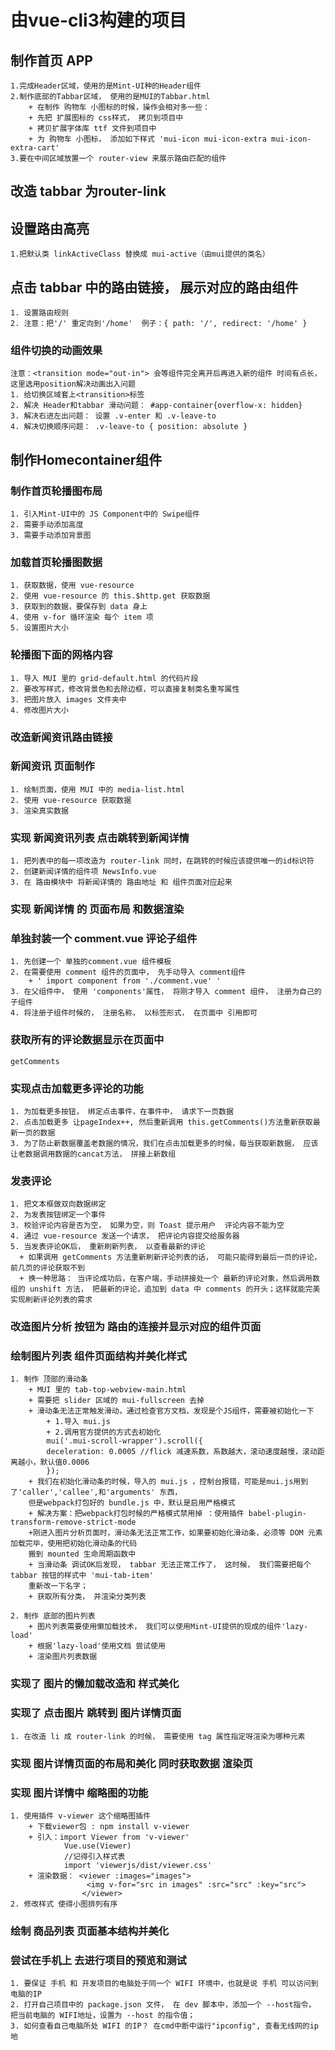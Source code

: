 # 由vue-cli3构建的项目

## 制作首页 APP

    1.完成Header区域，使用的是Mint-UI种的Header组件
    2.制作底部的Tabbar区域， 使用的是MUI的Tabbar.html
        + 在制作 购物车 小图标的时候，操作会相对多一些：
        + 先把 扩展图标的 css样式， 拷贝到项目中
        + 拷贝扩展字体库 ttf 文件到项目中
        + 为 购物车 小图标， 添加如下样式 'mui-icon mui-icon-extra mui-icon-extra-cart'
    3.要在中间区域放置一个 router-view 来展示路由匹配的组件

## 改造 tabbar 为router-link

## 设置路由高亮

    1.把默认类 linkActiveClass 替换成 mui-active（由mui提供的类名）

## 点击 tabbar 中的路由链接， 展示对应的路由组件

    1. 设置路由规则
    2. 注意：把'/' 重定向到'/home'  例子：{ path: '/', redirect: '/home' }

### 组件切换的动画效果

    注意：<transition mode="out-in"> 会等组件完全离开后再进入新的组件 时间有点长，这里选用position解决动画出入问题
    1. 给切换区域套上<transition>标签
    2. 解决 Header和tabbar 滑动问题： #app-container{overflow-x: hidden}
    3. 解决右进左出问题： 设置 .v-enter 和 .v-leave-to
    4. 解决切换顺序问题： .v-leave-to { position: absolute }

## 制作Homecontainer组件

### 制作首页轮播图布局

    1. 引入Mint-UI中的 JS Component中的 Swipe组件
    2. 需要手动添加高度
    3. 需要手动添加背景图

### 加载首页轮播图数据

    1. 获取数据，使用 vue-resource
    2. 使用 vue-resource 的 this.$http.get 获取数据
    3. 获取到的数据，要保存到 data 身上
    4. 使用 v-for 循环渲染 每个 item 项
    5. 设置图片大小

### 轮播图下面的网格内容

    1. 导入 MUI 里的 grid-default.html 的代码片段
    2. 要改写样式，修改背景色和去除边框，可以直接复制类名重写属性
    3. 把图片放入 images 文件夹中
    4. 修改图片大小

### 改造新闻资讯路由链接

### 新闻资讯 页面制作

    1. 绘制页面，使用 MUI 中的 media-list.html
    2. 使用 vue-resource 获取数据
    3. 渲染真实数据

### 实现 新闻资讯列表 点击跳转到新闻详情

    1. 把列表中的每一项改造为 router-link 同时，在跳转的时候应该提供唯一的id标识符
    2. 创建新闻详情的组件项 NewsInfo.vue
    3. 在 路由模块中 将新闻详情的 路由地址 和 组件页面对应起来

### 实现 新闻详情 的 页面布局 和数据渲染

### 单独封装一个 comment.vue 评论子组件

    1. 先创建一个 单独的comment.vue 组件模板
    2. 在需要使用 comment 组件的页面中， 先手动导入 comment组件
        + ' import component from './comment.vue' '
    3. 在父组件中， 使用 'components'属性， 将刚才导入 comment 组件， 注册为自己的 子组件
    4. 将注册子组件时候的， 注册名称， 以标签形式， 在页面中 引用即可

### 获取所有的评论数据显示在页面中

    getComments

### 实现点击加载更多评论的功能

    1. 为加载更多按钮， 绑定点击事件，在事件中， 请求下一页数据
    2. 点击加载更多 让pageIndex++, 然后重新调用 this.getComments()方法重新获取最新一页的数据
    3. 为了防止新数据覆盖老数据的情况，我们在点击加载更多的时候，每当获取新数据， 应该让老数据调用数据的cancat方法， 拼接上新数组

### 发表评论

    1. 把文本框做双向数据绑定
    2. 为发表按钮绑定一个事件
    3. 校验评论内容是否为空， 如果为空，则 Toast 提示用户  评论内容不能为空
    4. 通过 vue-resource 发送一个请求， 把评论内容提交给服务器
    5. 当发表评论OK后， 重新刷新列表， 以查看最新的评论
      + 如果调用 getComments 方法重新刷新评论列表的话， 可能只能得到最后一页的评论，前几页的评论获取不到
      + 换一种思路： 当评论成功后，在客户端，手动拼接处一个 最新的评论对象，然后调用数组的 unshift 方法， 把最新的评论，追加到 data 中 comments 的开头；这样就能完美实现刷新评论列表的需求

### 改造图片分析 按钮为 路由的连接并显示对应的组件页面

### 绘制图片列表 组件页面结构并美化样式

    1. 制作 顶部的滑动条
        + MUI 里的 tab-top-webview-main.html
        + 需要把 slider 区域的 mui-fullscreen 去掉
        + 滑动条无法正常触发滑动，通过检查官方文档，发现是个JS组件，需要被初始化一下
            + 1.导入 mui.js
            + 2.调用官方提供的方式去初始化
            mui('.mui-scroll-wrapper').scroll({
            deceleration: 0.0005 //flick 减速系数，系数越大，滚动速度越慢，滚动距离越小，默认值0.0006
            });
        + 我们在初始化滑动条的时候，导入的 mui.js ，控制台报错，可能是mui.js用到了'caller','callee',和'arguments' 东西，
        但是webpack打包好的 bundle.js 中，默认是启用严格模式
        + 解决方案：把webpack打包时候的严格模式禁用掉 ：使用插件 babel-plugin-transform-remove-strict-mode
        +刚进入图片分析页面时，滑动条无法正常工作，如果要初始化滑动条，必须等 DOM 元素加载完毕，使用把初始化滑动条的代码
        搬到 mounted 生命周期函数中
        + 当滑动条 调试OK后发现， tabbar 无法正常工作了， 这时候， 我们需要把每个 tabbar 按钮的样式中 'mui-tab-item' 
        重新改一下名字；
        + 获取所有分类， 并渲染分类列表

    2. 制作 底部的图片列表
        + 图片列表需要使用懒加载技术， 我们可以使用Mint-UI提供的现成的组件'lazy-load'
        + 根据'lazy-load'使用文档 尝试使用
        + 渲染图片列表数据

### 实现了 图片的懒加载改造和 样式美化

### 实现了 点击图片 跳转到 图片详情页面

    1. 在改造 li 成 router-link 的时候， 需要使用 tag 属性指定呀渲染为哪种元素

### 实现 图片详情页面的布局和美化 同时获取数据 渲染页

### 实现 图片详情中 缩略图的功能

    1. 使用插件 v-viewer 这个缩略图插件
        + 下载viewer包 : npm install v-viewer
        + 引入：import Viewer from 'v-viewer'
                Vue.use(Viewer)
                //记得引入样式表
                import 'viewerjs/dist/viewer.css'
        + 渲染数据： <viewer :images="images">
                     <img v-for="src in images" :src="src" :key="src">
                    </viewer> 
    2. 修改样式 使得小图排列有序

### 绘制 商品列表 页面基本结构并美化

### 尝试在手机上 去进行项目的预览和测试

    1. 要保证 手机 和 开发项目的电脑处于同一个 WIFI 环境中，也就是说 手机 可以访问到电脑的IP
    2. 打开自己项目中的 package.json 文件， 在 dev 脚本中，添加一个 --host指令， 把当前电脑的 WIFI地址，设置为 --host 的指令值；
    3. 如何查看自己电脑所处 WIFI 的IP？ 在cmd中断中运行"ipconfig", 查看无线网的ip地
